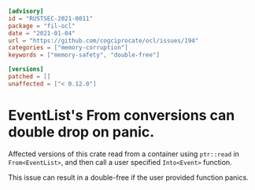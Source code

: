 ```toml
[advisory]
id = "RUSTSEC-2021-0011"
package = "fil-ocl"
date = "2021-01-04"
url = "https://github.com/cogciprocate/ocl/issues/194"
categories = ["memory-corruption"]
keywords = ["memory-safety", "double-free"]

[versions]
patched = []
unaffected = ["< 0.12.0"]
```

# EventList's From<EventList> conversions can double drop on panic.

Affected versions of this crate read from a container using `ptr::read` in
`From<EventList>`, and then call a user specified `Into<Event>` function.

This issue can result in a double-free if the user provided function panics.
